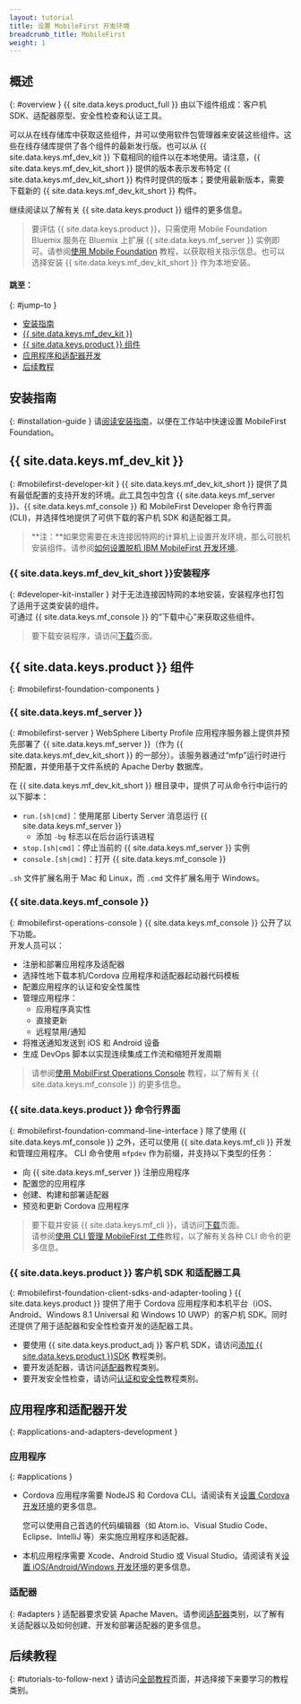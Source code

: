 ```yaml
---
layout: tutorial
title: 设置 MobileFirst 开发环境
breadcrumb_title: MobileFirst
weight: 1
---
```

<!-- NLS_CHARSET=UTF-8 -->
## 概述
{: #overview }
{{ site.data.keys.product_full }} 由以下组件组成：客户机 SDK、适配器原型、安全性检查和认证工具。

可以从在线存储库中获取这些组件，并可以使用软件包管理器来安装这些组件。这些在线存储库提供了各个组件的最新发行版。也可以从 {{ site.data.keys.mf_dev_kit }} 下载相同的组件以在本地使用。请注意，{{ site.data.keys.mf_dev_kit_short }} 提供的版本表示发布特定 {{ site.data.keys.mf_dev_kit_short }} 构件时提供的版本；要使用最新版本，需要下载新的 {{ site.data.keys.mf_dev_kit_short }} 构件。 

继续阅读以了解有关 {{ site.data.keys.product }} 组件的更多信息。

> 要评估 {{ site.data.keys.product }}，只需使用 Mobile Foundation Bluemix 服务在 Bluemix 上扩展 {{ site.data.keys.mf_server }} 实例即可。请参阅[使用 Mobile Foundation](../../../bluemix/using-mobile-foundation/) 教程，以获取相关指示信息。也可以选择安装 {{ site.data.keys.mf_dev_kit_short }} 作为本地安装。

#### 跳至：
{: #jump-to }

* [安装指南](#installation-guide)
* [{{ site.data.keys.mf_dev_kit }}](#mobilefirst-developer-kit)
* [{{ site.data.keys.product }} 组件](#mobilefirst-foundation-components)
* [应用程序和适配器开发](#applications-and-adapters-development)
* [后续教程](#tutorials-to-follow-next)

## 安装指南
{: #installation-guide }
请[阅读安装指南](installation-guide)，以便在工作站中快速设置 MobileFirst Foundation。

## {{ site.data.keys.mf_dev_kit }}
{: #mobilefirst-developer-kit }
{{ site.data.keys.mf_dev_kit_short }} 提供了具有最低配置的支持开发的环境。此工具包中包含 {{ site.data.keys.mf_server }}、{{ site.data.keys.mf_console }} 和 MobileFirst Developer 命令行界面 (CLI)，并选择性地提供了可供下载的客户机 SDK 和适配器工具。

> **注：**如果您需要在未连接因特网的计算机上设置开发环境，那么可脱机安装组件。请参阅[如何设置脱机 IBM MobileFirst 开发环境]({{site.baseurl}}/blog/2016/03/31/howto-set-up-an-offline-ibm-mobilefirst-8-0-development-environment)。

### {{ site.data.keys.mf_dev_kit_short }}安装程序
{: #developer-kit-installer }
对于无法连接因特网的本地安装，安装程序也打包了适用于这类安装的组件。  
可通过 {{ site.data.keys.mf_console }} 的“下载中心”来获取这些组件。

> 要下载安装程序，请访问[下载]({{site.baseurl}}/downloads/)页面。

## {{ site.data.keys.product }} 组件
{: #mobilefirst-foundation-components }

### {{ site.data.keys.mf_server }}
{: #mobilefirst-server }
WebSphere Liberty Profile 应用程序服务器上提供并预先部署了 {{ site.data.keys.mf_server }}（作为 {{ site.data.keys.mf_dev_kit_short }} 的一部分）。该服务器通过“mfp”运行时进行预配置，并使用基于文件系统的 Apache Derby 数据库。

在 {{ site.data.keys.mf_dev_kit_short }} 根目录中，提供了可从命令行中运行的以下脚本：

* `run.[sh|cmd]`：使用尾部 Liberty Server 消息运行 {{ site.data.keys.mf_server }}
    * 添加 `-bg` 标志以在后台运行该进程
* `stop.[sh|cmd]`：停止当前的 {{ site.data.keys.mf_server }} 实例
* `console.[sh|cmd]`：打开 {{ site.data.keys.mf_console }}

`.sh` 文件扩展名用于 Mac 和 Linux，而 `.cmd` 文件扩展名用于 Windows。

### {{ site.data.keys.mf_console }}
{: #mobilefirst-operations-console }
{{ site.data.keys.mf_console }} 公开了以下功能。  
开发人员可以：

- 注册和部署应用程序及适配器
- 选择性地下载本机/Cordova 应用程序和适配器起动器代码模板 
- 配置应用程序的认证和安全性属性
- 管理应用程序：
    - 应用程序真实性
    - 直接更新
    - 远程禁用/通知
- 将推送通知发送到 iOS 和 Android 设备
- 生成 DevOps 脚本以实现连续集成工作流和缩短开发周期

> 请参阅[使用 MobilFirst Operations Console](../../../product-overview/components/console/) 教程，以了解有关 {{ site.data.keys.mf_console }} 的更多信息。
### {{ site.data.keys.product }} 命令行界面
{: #mobilefirst-foundation-command-line-interface }
除了使用 {{ site.data.keys.mf_console }} 之外，还可以使用 {{ site.data.keys.mf_cli }} 开发和管理应用程序。
CLI 命令使用 `mfpdev` 作为前缀，并支持以下类型的任务：

* 向 {{ site.data.keys.mf_server }} 注册应用程序
* 配置您的应用程序
* 创建、构建和部署适配器
* 预览和更新 Cordova 应用程序

> 要下载并安装 {{ site.data.keys.mf_cli }}，请访问[下载]({{site.baseurl}}/downloads/)页面。  
>请参阅[使用 CLI 管理 MobileFirst 工件](../../../application-development/using-mobilefirst-cli-to-manage-mobilefirst-artifacts/)教程，以了解有关各种 CLI 命令的更多信息。

### {{ site.data.keys.product }} 客户机 SDK 和适配器工具
{: #mobilefirst-foundation-client-sdks-and-adapter-tooling }
{{ site.data.keys.product }} 提供了用于 Cordova 应用程序和本机平台（iOS、Android、Windows 8.1 Universal 和 Windows 10 UWP）的客户机 SDK。同时还提供了用于适配器和安全性检查开发的适配器工具。

* 要使用 {{ site.data.keys.product_adj }} 客户机 SDK，请访问[添加 {{ site.data.keys.product }}SDK](../../../application-development/sdk/) 教程类别。  
* 要开发适配器，请访问[适配器](../../../adapters/)教程类别。  
* 要开发安全性检查，请访问[认证和安全性](../../../authentication-and-security/)教程类别。  

## 应用程序和适配器开发
{: #applications-and-adapters-development }

### 应用程序
{: #applications }
* Cordova 应用程序需要 NodeJS 和 Cordova CLI。请阅读有关[设置 Cordova 开发环境](../cordova)的更多信息。

    您可以使用自己首选的代码编辑器（如 Atom.io、Visual Studio Code、Eclipse、IntelliJ 等）来实施应用程序和适配器。  
    
* 本机应用程序需要 Xcode、Android Studio 或 Visual Studio。请阅读有关[设置 iOS/Android/Windows 开发环境](../)的更多信息。

### 适配器
{: #adapters }
适配器要求安装 Apache Maven。请参阅[适配器](../../../adapters/)类别，以了解有关适配器以及如何创建、开发和部署适配器的更多信息。

## 后续教程
{: #tutorials-to-follow-next }
请访问[全部教程](../../../all-tutorials/)页面，并选择接下来要学习的教程类别。

